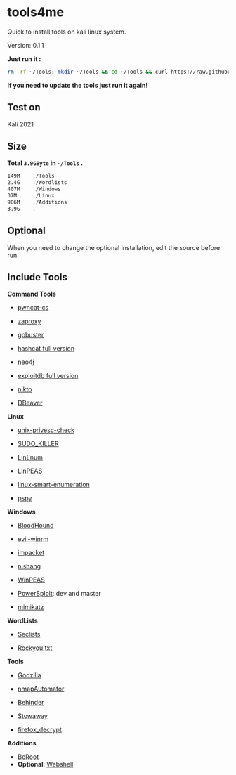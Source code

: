 # tools4me

Quick to install tools on kali linux system.

Version: 0.1.1

**Just run it :**

```bash
rm -rf ~/Tools; mkdir ~/Tools && cd ~/Tools && curl https://raw.githubusercontent.com/manesec/tools4me/main/DownloadTools.py | python3
```

**If you need to update the tools just run it again!**



## Test on

Kali 2021

## Size

**Total `3.9GByte` in `~/Tools` .**

```bash
149M    ./Tools
2.4G    ./Wordlists
407M    ./Windows
37M     ./Linux
906M    ./Additions
3.9G    .
```

## Optional

When you need to change the optional installation, edit the source before run. 

## Include Tools

**Command Tools**

+ [pwncat-cs](https://github.com/calebstewart/pwncat)

+ [zaproxy](https://github.com/zaproxy/zaproxy)

+ [gobuster](https://github.com/OJ/gobuster)

+ [hashcat full version](https://hashcat.net/hashcat/)

+ [neo4j](https://neo4j.com/)

+ [exploitdb full version](https://www.exploit-db.com/)

+ [nikto](https://github.com/sullo/nikto)

+ [DBeaver](https://dbeaver.io/download/)

**Linux**

+ [unix-privesc-check](https://github.com/pentestmonkey/unix-privesc-check)

+ [SUDO_KILLER](https://github.com/TH3xACE/SUDO_KILLER)

+ [LinEnum](https://github.com/rebootuser/LinEnum)

+ [LinPEAS](https://github.com/carlospolop/PEASS-ng/tree/master/linPEAS)

+ [linux-smart-enumeration](https://github.com/diego-treitos/linux-smart-enumeration)

+ [pspy](https://github.com/DominicBreuker/pspy)

**Windows**

+ [BloodHound](https://github.com/BloodHoundAD/BloodHound)

+ [evil-winrm](https://github.com/Hackplayers/evil-winrm)

+ [impacket](https://github.com/SecureAuthCorp/impacket)

+ [nishang](https://github.com/samratashok/nishang)

+ [WinPEAS](https://github.com/carlospolop/PEASS-ng/tree/master/winPEAS)

+ [PowerSploit](https://github.com/PowerShellMafia/PowerSploit): dev and master

+ [mimikatz](https://github.com/gentilkiwi/mimikatz)

**WordLists**

+ [Seclists](https://github.com/danielmiessler/SecLists)

+ [Rockyou.txt](https://github.com/brannondorsey/naive-hashcat/releases/download/data/rockyou.txt)

**Tools**

+ [Godzilla](https://github.com/BeichenDream/Godzilla)

+ [nmapAutomator](https://github.com/21y4d/nmapAutomator)

+ [Behinder](https://github.com/rebeyond/Behinder)

+ [Stowaway](https://github.com/ph4ntonn/Stowaway)

+ [firefox_decrypt](https://github.com/unode/firefox_decrypt)

**Additions**

+ [BeRoot](https://github.com/AlessandroZ/BeRoot)
+ **Optional**: [Webshell](https://github.com/tennc/webshell)